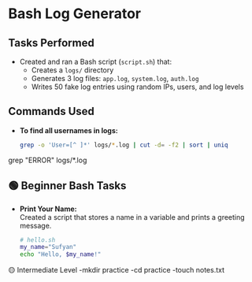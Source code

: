 # Bash Log Generator

##  Tasks Performed

- Created and ran a Bash script (`script.sh`) that:
  - Creates a `logs/` directory
  - Generates 3 log files: `app.log`, `system.log`, `auth.log`
  - Writes 50 fake log entries using random IPs, users, and log levels

##  Commands Used

- **To find all usernames in logs:**
  ```bash
  grep -o 'User=[^ ]*' logs/*.log | cut -d= -f2 | sort | uniq

grep "ERROR" logs/*.log


## 🟢 Beginner Bash Tasks

- **Print Your Name:**  
  Created a script that stores a name in a variable and prints a greeting message.
  ```bash
  # hello.sh
  my_name="Sufyan"
  echo "Hello, $my_name!"


🟡 Intermediate Level
 -mkdir practice
 -cd practice
 -touch notes.txt

